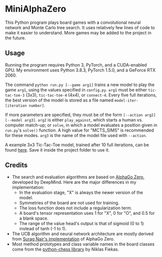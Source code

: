 # MiniAlphaZero

This Python program plays board games with a convolutional neural network and Monte Carlo tree search. It uses relatively few lines of code to make it easier to understand. More games may be added to the project in the future.

## Usage

Running the program requires Python 3, PyTorch, and a CUDA-enabled GPU. My environment uses Python 3.8.3, PyTorch 1.5.0, and a GeForce RTX 2060.

The command `python run.py [--game arg1]` trains a new model to play the game `arg1`, using the values specified in `config.py`. `arg1` must be either `tic-tac-toe-3` (3x3), `tic-tac-toe-4` (4x4), or `connect-4`. Every five full iterations, the best version of the model is stored as a file named `model-iter-[iteration number]`.

If more parameters are specified, they must be of the form `[--action arg2] [--model arg3]`. `arg2` is either `play_against`, which starts a human vs. computer match-up; or `solve`, in which a model evaluates a position given in `run.py`'s `solve()` function. A high value for "MCTS_SIMS" is recommended for these modes. `arg3` is the name of the model file used with `--action`.

A example 3x3 Tic-Tac-Toe model, trained after 10 full iterations, can be found [here](https://drive.google.com/file/d/1uycAKQI1sRyhJQumXNbJPnwMLpc3vfzO/view?usp=sharing). Save it inside the project folder to use it.

## Credits

* The search and evaluation algorithms are based on [AlphaGo Zero](https://www.nature.com/articles/nature24270.epdf?author_access_token=VJXbVjaSHxFoctQQ4p2k4tRgN0jAjWel9jnR3ZoTv0PVW4gB86EEpGqTRDtpIz-2rmo8-KG06gqVobU5NSCFeHILHcVFUeMsbvwS-lxjqQGg98faovwjxeTUgZAUMnRQ), developed by DeepMind. Here are the major differences in my implementation:
    * In the evaluation stage, "X" is always the newer version of the model.
    * Symmetries of the board are not used for training.
    * The loss function does not include a regularization term.
    * A board's tensor representation uses 1 for "X", 0 for "O", and 0.5 for a blank space.
    * The range of the value head's output is that of sigmoid (0 to 1) instead of tanh (-1 to 1).
* The UCB algorithm and neural network architecture are mostly derived from [Surag Nair's implementation](https://github.com/suragnair/alpha-zero-general) of AlphaGo Zero.
* Most method prototypes and class variable names in the board classes come from the [python-chess library](https://github.com/niklasf/python-chess) by Niklas Fiekas.
